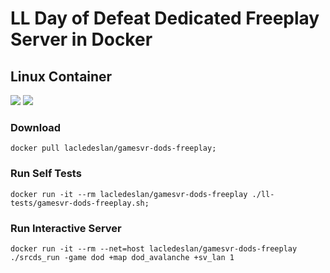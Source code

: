 # LL Day of Defeat Dedicated Freeplay Server in Docker

## Linux Container

[![](https://images.microbadger.com/badges/version/lacledeslan/gamesvr-dods-freeplay.svg)](https://microbadger.com/images/lacledeslan/gamesvr-dods-freeplay "Get your own version badge on microbadger.com")
[![](https://images.microbadger.com/badges/image/lacledeslan/gamesvr-dods-freeplay.svg)](https://microbadger.com/images/lacledeslan/gamesvr-dods-freeplay "Get your own image badge on microbadger.com")

### Download

```shell
docker pull lacledeslan/gamesvr-dods-freeplay;
```

### Run Self Tests

```shell
docker run -it --rm lacledeslan/gamesvr-dods-freeplay ./ll-tests/gamesvr-dods-freeplay.sh;
```

### Run Interactive Server

```shell
docker run -it --rm --net=host lacledeslan/gamesvr-dods-freeplay ./srcds_run -game dod +map dod_avalanche +sv_lan 1
```
